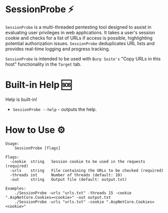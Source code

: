 # SessionProbe ⚡
`SessionProbe` is a multi-threaded pentesting tool designed to assist in evaluating user privileges in web applications. It takes a user's session cookie and checks for a list of URLs if access is possible, highlighting potential authorization issues. `SessionProbe` deduplicates URL lists and provides real-time logging and progress tracking.

`SessionProbe` is intended to be used with `Burp Suite's` "Copy URLs in this host" functionality in the `Target` tab. 

<screenshot of the feature>

# Built-in Help 🆘

Help is built-in!

- `SessionProbe --help` - outputs the help.

# How to Use ⚙

```text
Usage:
    SessionProbe [flags]

Flags:
  -cookie  string   Session cookie to be used in the requests (required)
  -urls    string   File containing the URLs to be checked (required)
  -threads int      Number of threads (default: 10)
  -out     string   Output file (default: output.txt)

Examples:
    ./SessionProbe -urls "urls.txt" -threads 15 -cookie ".AspNetCore.Cookies=<cookie>" -out output.txt
    ./SessionProbe -urls "urls.txt" -cookie ".AspNetCore.Cookies=<cookie>"
```
